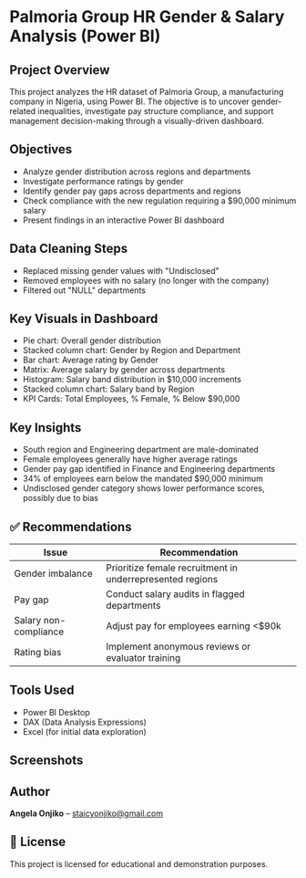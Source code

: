 # Palmoria Group HR Gender & Salary Analysis (Power BI)

##  Project Overview
This project analyzes the HR dataset of Palmoria Group, a manufacturing company in Nigeria, using Power BI. The objective is to uncover gender-related inequalities, investigate pay structure compliance, and support management decision-making through a visually-driven dashboard.

##  Objectives
- Analyze gender distribution across regions and departments
- Investigate performance ratings by gender
- Identify gender pay gaps across departments and regions
- Check compliance with the new regulation requiring a $90,000 minimum salary
- Present findings in an interactive Power BI dashboard

## Data Cleaning Steps
- Replaced missing gender values with "Undisclosed"
- Removed employees with no salary (no longer with the company)
- Filtered out "NULL" departments

##  Key Visuals in Dashboard
- Pie chart: Overall gender distribution
- Stacked column chart: Gender by Region and Department
- Bar chart: Average rating by Gender
- Matrix: Average salary by gender across departments
- Histogram: Salary band distribution in $10,000 increments
- Stacked column chart: Salary band by Region
- KPI Cards: Total Employees, % Female, % Below $90,000

##  Key Insights
- South region and Engineering department are male-dominated
- Female employees generally have higher average ratings
- Gender pay gap identified in Finance and Engineering departments
- 34% of employees earn below the mandated $90,000 minimum
- Undisclosed gender category shows lower performance scores, possibly due to bias

## ✅ Recommendations
| Issue | Recommendation |
|-------|----------------|
| Gender imbalance | Prioritize female recruitment in underrepresented regions |
| Pay gap | Conduct salary audits in flagged departments |
| Salary non-compliance | Adjust pay for employees earning <$90k |
| Rating bias | Implement anonymous reviews or evaluator training |

##  Tools Used
- Power BI Desktop
- DAX (Data Analysis Expressions)
- Excel (for initial data exploration)

## Screenshots


##  Author
**Angela Onjiko** – [staicyonjiko@gmail.com](mailto:staicyonjiko@gmail.com)

## 📃 License
This project is licensed for educational and demonstration purposes.
